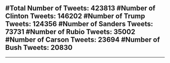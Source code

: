 #Total Number of Tweets: 423813 
#Number of Clinton Tweets: 146202
#Number of Trump Tweets: 124356
#Number of Sanders Tweets: 73731
#Number of Rubio Tweets: 35002
#Number of Carson Tweets: 23694
#Number of Bush Tweets: 20830
---
---
